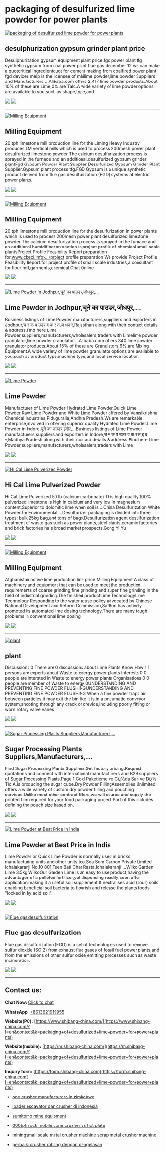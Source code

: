 # packaging of desulfurized lime powder for power plants

<a href="https://swt.shibang-china.com/?l=en&img&k=packaging+of+desulfurized+lime+powder+for+power+plants" target="_blank">![packaging of desulfurized lime powder for power plants](http://static.shibang-china.com/all-800x300/1394.jpg)</a>

## desulphurization gypsum grinder plant price
Desulphurization gypsum equipment plant price.fgd power plant tfg synthetic gypsum from coal power plant flue gas december 12 we can make a quotcritical ingredientquot for cement making from coalfired power plant fgd devices meip is the licensee of mhilime powder,lime powder Suppliers and Manufacturers …Alibaba.com offers 2,417 lime powder products.About 10% of these are Lime,0% are Talc.A wide variety of lime powder options are available to you,such as shape,type,and


<a href="https://whatsapp.shibangsoft.com/WhatsApp.php" target="_blank" title="WhatsApp">![](http://static.shibang-china.com/icon/whatsapp.png)</a> <a href="https://swt.shibang-china.com/?l=en&icon&k=packaging+of+desulfurized+lime+powder+for+power+plants" target="_blank">![](http://static.shibang-china.com/icon/chat-en.png)</a>

---

<a href="https://swt.shibang-china.com/?l=en&img&k=packaging+of+desulfurized+lime+powder+for+power+plants" target="_blank">![Milling Equipment](http://static.shibang-china.com/all-800x300/1115.jpg)</a>

## Milling Equipment
20 tph limestone mill production line for the Liming Heavy Industry produces LM vertical mills which is used to process 200mesh power plant desulfurized limestone powder The calcium desulfurization process is sprayed in the furnace and an additional.desulfurized gypsum grinder plantFgd Gypsum Powder Plant Supplier Desulfurized Gypsum Grinder Plant Supplier.Gypsum plant process tfg.FGD Gypsum is a unique synthetic product derived from flue gas desulfurization (FGD) systems at electric power plants.


<a href="https://whatsapp.shibangsoft.com/WhatsApp.php" target="_blank" title="WhatsApp">![](http://static.shibang-china.com/icon/whatsapp.png)</a> <a href="https://swt.shibang-china.com/?l=en&icon&k=packaging+of+desulfurized+lime+powder+for+power+plants" target="_blank">![](http://static.shibang-china.com/icon/chat-en.png)</a>

---

<a href="https://swt.shibang-china.com/?l=en&img&k=packaging+of+desulfurized+lime+powder+for+power+plants" target="_blank">![Milling Equipment](http://static.shibang-china.com/all-800x300/183.jpg)</a>

## Milling Equipment
20 tph limestone mill production line for the desulfurization in power plants which is used to process 200mesh power plant desulfurized limestone powder The calcium desulfurization process is sprayed in the furnace and an additional humidification section is.project profile of chemical small scale plantsProject Profile Feasibility Report preparation for.www.cbecl.info›…›project profile preparation We provide Project Profile Feasibility Report.for project profile of small scale industries,a consultant for.flour mill,garments,chemical.Chat Online


<a href="https://whatsapp.shibangsoft.com/WhatsApp.php" target="_blank" title="WhatsApp">![](http://static.shibang-china.com/icon/whatsapp.png)</a> <a href="https://swt.shibang-china.com/?l=en&icon&k=packaging+of+desulfurized+lime+powder+for+power+plants" target="_blank">![](http://static.shibang-china.com/icon/chat-en.png)</a>

---

<a href="https://swt.shibang-china.com/?l=en&img&k=packaging+of+desulfurized+lime+powder+for+power+plants" target="_blank">![Lime Powder in Jodhpur,चूने का पाउडर,जोधपुर,…](http://static.shibang-china.com/all-800x300/1129.jpg)</a>

## Lime Powder in Jodhpur,चूने का पाउडर,जोधपुर,…
Business listings of Lime Powder manufacturers,suppliers and exporters in Jodhpur,च न क प उडर व क र त,ज धप र,Rajasthan along with their contact details &amp; address.Find here Lime Powder,suppliers,manufacturers,wholesalers,traders with Limelime powder granulator,lime powder granulator …Alibaba.com offers 340 lime powder granulator products.About 15% of these are Granulators,6% are Mixing Equipment.A wide variety of lime powder granulator options are available to you,such as product type,machine type,and local service location.


<a href="https://whatsapp.shibangsoft.com/WhatsApp.php" target="_blank" title="WhatsApp">![](http://static.shibang-china.com/icon/whatsapp.png)</a> <a href="https://swt.shibang-china.com/?l=en&icon&k=packaging+of+desulfurized+lime+powder+for+power+plants" target="_blank">![](http://static.shibang-china.com/icon/chat-en.png)</a>

---

<a href="https://swt.shibang-china.com/?l=en&img&k=packaging+of+desulfurized+lime+powder+for+power+plants" target="_blank">![Lime Powder](http://static.shibang-china.com/all-800x300/1072.jpg)</a>

## Lime Powder
Manufacturer of Lime Powder Hydrated Lime Powder,Quick Lime Powder,Raw Lime Powder and White Lime Powder offered by Vamsikrishna Chemical Industries,Piduguralla,Andhra Pradesh.We are remarkable enterprise,involved in offering superior quality Hydrated Lime Powder.Lime Powder in Indore,चूने का पाउडर,इंदौर,…Business listings of Lime Powder manufacturers,suppliers and exporters in Indore,च न क प उडर व क र त,इ द र,Madhya Pradesh along with their contact details &amp; address.Find here Lime Powder,suppliers,manufacturers,wholesalers,traders with Lime


<a href="https://whatsapp.shibangsoft.com/WhatsApp.php" target="_blank" title="WhatsApp">![](http://static.shibang-china.com/icon/whatsapp.png)</a> <a href="https://swt.shibang-china.com/?l=en&icon&k=packaging+of+desulfurized+lime+powder+for+power+plants" target="_blank">![](http://static.shibang-china.com/icon/chat-en.png)</a>

---

<a href="https://swt.shibang-china.com/?l=en&img&k=packaging+of+desulfurized+lime+powder+for+power+plants" target="_blank">![Hi Cal Lime Pulverized Powder](http://static.shibang-china.com/all-800x300/69.jpg)</a>

## Hi Cal Lime Pulverized Powder
Hi Cal Lime Pulverized 50 lb (calcium carbonate) This high quality 100% pulverized limestone is high in calcium and very low in magnesium content.Superior to dolomitic lime when soil is …China Desulfurization White Powder for Environmental …Desulfurizer packaging is divided into three types: bulk,25kg bag,and tons of bags.Desulfurization agent desulfurization treatment of waste gas such as power plants,steel plants,ceramic factories and brick factories ha s broad market prospects.Gong Yi Yu


<a href="https://whatsapp.shibangsoft.com/WhatsApp.php" target="_blank" title="WhatsApp">![](http://static.shibang-china.com/icon/whatsapp.png)</a> <a href="https://swt.shibang-china.com/?l=en&icon&k=packaging+of+desulfurized+lime+powder+for+power+plants" target="_blank">![](http://static.shibang-china.com/icon/chat-en.png)</a>

---

<a href="https://swt.shibang-china.com/?l=en&img&k=packaging+of+desulfurized+lime+powder+for+power+plants" target="_blank">![Milling Equipment](http://static.shibang-china.com/all-800x300/505.jpg)</a>

## Milling Equipment
Afghanistan active lime production line price Milling Equipment A class of machinery and equipment that can be used to meet the production requirements of coarse grinding,fine grinding and super fine grinding in the field of industrial grinding.The finished productLime TechnologyLime Technology Responding to the water reuse policy advocated by Chinese National Development and Reform Commission,SafBon has actively promoted its automated lime dosing technology.There are many tough problems in conventional lime dosing


<a href="https://whatsapp.shibangsoft.com/WhatsApp.php" target="_blank" title="WhatsApp">![](http://static.shibang-china.com/icon/whatsapp.png)</a> <a href="https://swt.shibang-china.com/?l=en&icon&k=packaging+of+desulfurized+lime+powder+for+power+plants" target="_blank">![](http://static.shibang-china.com/icon/chat-en.png)</a>

---

<a href="https://swt.shibang-china.com/?l=en&img&k=packaging+of+desulfurized+lime+powder+for+power+plants" target="_blank">![plant](http://static.shibang-china.com/all-800x300/1029.jpg)</a>

## plant
Discussions 0 There are 0 discussions about Lime Plants Know How 1 1 persons are experts about Waste to energy power plants Interests 0 0 people are intersted in Waste to energy power plants Organisations 0 0 people are member of Waste to energy 0UNDERSTANDING AND PREVENTING FINE POWDER FLUSHINGUNDERSTANDING AND PREVENTING FINE POWDER FLUSHING When a fine powder traps air between particles,it may exit the bin like it is in a pneumatic conveyor system,shooting through any crack or crevice,including poorly fitting or worn rotary valve vanes


<a href="https://whatsapp.shibangsoft.com/WhatsApp.php" target="_blank" title="WhatsApp">![](http://static.shibang-china.com/icon/whatsapp.png)</a> <a href="https://swt.shibang-china.com/?l=en&icon&k=packaging+of+desulfurized+lime+powder+for+power+plants" target="_blank">![](http://static.shibang-china.com/icon/chat-en.png)</a>

---

<a href="https://swt.shibang-china.com/?l=en&img&k=packaging+of+desulfurized+lime+powder+for+power+plants" target="_blank">![Sugar Processing Plants Suppliers,Manufacturers,…](http://static.shibang-china.com/all-800x300/893.jpg)</a>

## Sugar Processing Plants Suppliers,Manufacturers,…
Find Sugar Processing Plants Suppliers.Get factory pricing.Request quotations and connect with international manufacturers and B2B suppliers of Sugar Processing Plants.Page 1 Gold Paketleme ve G&#239;&#191;&#189;da San ve D&#239;&#191;&#189; Tic.A.is producing the sugar cube.Dry Powder FillingAssemblies Unlimited offers a wide variety of custom dry powder filling and pouching services.Unlike most other contract fillers,we will source and supply the printed film required for your food packaging project.Part of this includes defining the pouch size based on.


<a href="https://whatsapp.shibangsoft.com/WhatsApp.php" target="_blank" title="WhatsApp">![](http://static.shibang-china.com/icon/whatsapp.png)</a> <a href="https://swt.shibang-china.com/?l=en&icon&k=packaging+of+desulfurized+lime+powder+for+power+plants" target="_blank">![](http://static.shibang-china.com/icon/chat-en.png)</a>

---

<a href="https://swt.shibang-china.com/?l=en&img&k=packaging+of+desulfurized+lime+powder+for+power+plants" target="_blank">![Lime Powder at Best Price in India](http://static.shibang-china.com/all-800x300/822.jpg)</a>

## Lime Powder at Best Price in India
Lime Powder or Quick Lime Powder is normally used in bricks manufacturing units and other units too.Sea Som Carbon Private Limited Ichalakaranji No.10 801,Teen Bati Char Rasta,Ichalakaranji …Wilko Garden Lime 3.5kg WilkoOur Garden Lime is an easy to use product,having the advantages of a pelleted fertiliser,yet dispensing readily soon after application,making it a useful soil supplement.It neutralises acid (sour) soils enabling beneficial soil bacteria to flourish and release the plants foods &quot;locked in by acid soil&quot;.


<a href="https://whatsapp.shibangsoft.com/WhatsApp.php" target="_blank" title="WhatsApp">![](http://static.shibang-china.com/icon/whatsapp.png)</a> <a href="https://swt.shibang-china.com/?l=en&icon&k=packaging+of+desulfurized+lime+powder+for+power+plants" target="_blank">![](http://static.shibang-china.com/icon/chat-en.png)</a>

---

<a href="https://swt.shibang-china.com/?l=en&img&k=packaging+of+desulfurized+lime+powder+for+power+plants" target="_blank">![Flue gas desulfurization](http://static.shibang-china.com/all-800x300/227.jpg)</a>

## Flue gas desulfurization
Flue gas desulfurization (FGD) is a set of technologies used to remove sulfur dioxide (SO 2) from exhaust flue gases of fossil fuel power plants,and from the emissions of other sulfur oxide emitting processes such as waste incineration.

<a href="https://whatsapp.shibangsoft.com/WhatsApp.php" target="_blank" title="WhatsApp">![](http://static.shibang-china.com/icon/whatsapp.png)</a> <a href="https://swt.shibang-china.com/?l=en&icon&k=packaging+of+desulfurized+lime+powder+for+power+plants" target="_blank">![](http://static.shibang-china.com/icon/chat-en.png)</a>

---
## Contact us:

**Chat Now:** [Click to chat](https://swt.shibang-china.com?l=en&contact&k=packaging+of+desulfurized+lime+powder+for+power+plants)

**WhatsApp:**  [+8613621919955](https://whatsapp.shibangsoft.com/WhatsApp.php)

**Website(PC):** [https://www.shibang-china.com/](https://www.shibang-china.com/?l=en&contact&k=packaging+of+desulfurized+lime+powder+for+power+plants)

**Website(mobile):** [https://m.shibang-china.com/](https://m.shibang-china.com/?l=en&contact&k=packaging+of+desulfurized+lime+powder+for+power+plants)

**Inquiry form:** [https://form.shibang-china.com](https://form.shibang-china.com?l=en&contact&k=packaging+of+desulfurized+lime+powder+for+power+plants)

* [one crusher manufacturers in zimbabwe](../167/one%20crusher%20manufacturers%20in%20zimbabwe.md)

* [loader escavator dan crusher di indonesia](../166/loader%20escavator%20dan%20crusher%20di%20indonesia.md)

* [sumitomo mine equipment](../162/sumitomo%20mine%20equipment.md)

* [600tph rock mobile cone crusher vs hot plate](../170/600tph%20rock%20mobile%20cone%20crusher%20vs%20hot%20plate.md)

* [miningsmall scale metal crusher machine scrap metal crusher machine](../162/miningsmall%20scale%20metal%20crusher%20machine%20scrap%20metal%20crusher%20machine.md)

* [perbaiki crusher rahang dengan pengelasan](../165/perbaiki%20crusher%20rahang%20dengan%20pengelasan.md)